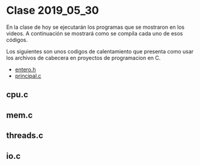 # Clase 2019_05_30

En la clase de hoy se ejecutarán los programas que se mostraron en los videos. A continuación se mostrará como se compila cada uno de esos códigos.

Los siguientes son unos codigos de calentamiento que presenta como usar los archivos de cabecera en proyectos de programacion en C.

* [entero.h](entero.h)
* [principal.c](principal.c)

## cpu.c

## mem.c

## threads.c

## io.c
